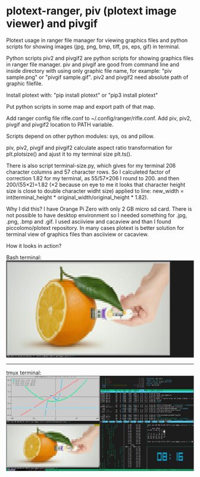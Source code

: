 # plotext-ranger, piv (plotext image viewer) and pivgif
Plotext usage in ranger file manager for viewing graphics files and python scripts for showing images (jpg, png, bmp, tiff, ps, eps, gif) in terminal.

Python scripts piv2 and pivgif2 are python scripts for showing graphics files in ranger file manager. piv and pivgif are good from command line and inside directory with using only graphic file name, for example: "piv sample.png" or "pivgif sample.gif". piv2 and pivgif2 need absolute path of graphic filefile.

Install plotext with:
  "pip install plotext" or
  "pip3 install plotext"
  
Put python scripts in some map and export path of that map.
  
Add ranger config file rifle.conf to ~/.config/ranger/rifle.conf. Add piv, piv2, pivgif and pivgif2 location to PATH variable.

Scripts depend on other python modules: sys, os and pillow.

piv, piv2, pivgif and pivgif2 calculate aspect ratio transformation for plt.plotsize() and ajust it to my terminal size plt.ts().

There is also script terminal-size.py, which gives for my terminal 206 character columns and 57 character rows. So I calculeted factor of correction 1.82 for my terminal, as 55/57×206 I round to 200. and then 200/(55×2)=1.82 (×2 because on eye to me it looks that character height size is close to double character widht size) applied to line: new_width = int(terminal_height * original_width/original_height * 1.82).

Why I did this?
I have Orange Pi Zero with only 2 GB micro sd card. There is not possible to have desktop environment so I needed something for .jpg, .png, .bmp and .gif.
I used asciiview and cacaview and than I found piccolomo/plotext repository. In many cases plotext is better solution for terminal view of graphics files than asciiview or cacaview.

How it looks in action?

Bash terminal:
![My Image](images/opi_zero_cli_wallpaper.png)

<hr>

tmux terminal:
![My Image](images/opi_zero_lts-tmux.png)
